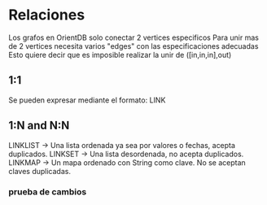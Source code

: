 # Relaciones
Los grafos en OrientDB solo conectar 2 vertices especificos
Para unir mas de 2 vertices necesita varios "edges" con las especificaciones adecuadas
Esto quiere decir que es imposible realizar la unir de ([in,in,in],out)

## 1:1
Se pueden expresar mediante el formato: LINK

## 1:N and N:N
LINKLIST -> Una lista ordenada ya sea por valores o fechas, acepta duplicados.
LINKSET -> Una lista desordenada, no acepta duplicados.
LINKMAP -> Un mapa ordenado con String como clave. No se aceptan claves duplicadas.

### prueba de cambios